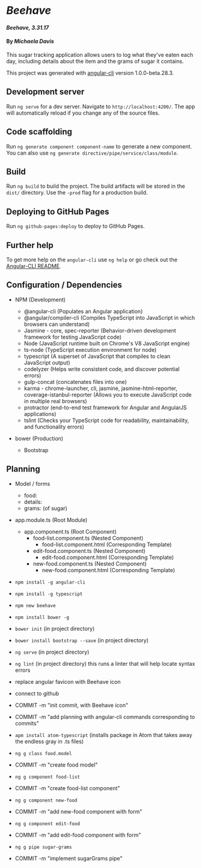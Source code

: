 # _Beehave_

#### _Beehave, 3.31.17_

#### By _**Michaela Davis**_

This sugar tracking application allows users to log what they've eaten each day, including details about the item and the grams of sugar it contains.

This project was generated with [angular-cli](https://github.com/angular/angular-cli) version 1.0.0-beta.28.3.

## Development server
Run `ng serve` for a dev server. Navigate to `http://localhost:4200/`. The app will automatically reload if you change any of the source files.

## Code scaffolding

Run `ng generate component component-name` to generate a new component. You can also use `ng generate directive/pipe/service/class/module`.

## Build

Run `ng build` to build the project. The build artifacts will be stored in the `dist/` directory. Use the `-prod` flag for a production build.

## Deploying to GitHub Pages

Run `ng github-pages:deploy` to deploy to GitHub Pages.

## Further help

To get more help on the `angular-cli` use `ng help` or go check out the [Angular-CLI README](https://github.com/angular/angular-cli/blob/master/README.md).

## Configuration / Dependencies
  * NPM (Development)
    * @angular-cli (Populates  an Angular application)
    * @angular/compiler-cli (Compiles TypeScript into JavaScript in which browsers can understand)
    * Jasmine - core, spec-reporter  (Behavior-driven development framework for testing JavaScript code)
    * Node (JavaScript runtime built on Chrome's V8 JavaScript engine)
    * ts-node (TypeScript execution environment for node)
    * typescript (A superset of JavaScript that compiles to clean JavaScript output)
    * codelyzer (Helps write consistent code, and discover potential errors)
    * gulp-concat (concatenates files into one)
    * karma - chrome-launcher, cli, jasmine, jasmine-html-reporter, coverage-istanbul-reporter (Allows you to execute JavaScript code in multiple real browsers)
    * protractor (end-to-end test framework for Angular and AngularJS applications)
    * tslint (Checks your TypeScript code for readability, maintainability, and functionality errors)

  * bower (Production)
    * Bootstrap

## Planning
* Model / forms
  * food:
  * details:
  * grams: (of sugar)

* app.module.ts (Root Module)
  * app.component.ts (Root Component)
    * food-list.component.ts (Nested Component)
      * food-list.component.html (Corresponding Template)
    * edit-food.component.ts (Nested Component)
      * edit-food.component.html (Corresponding Template)
    * new-food.component.ts (Nested Component)
      * new-food.component.html (Corresponding Template)

* `npm install -g angular-cli`
* `npm install -g typescript`
* `npm new beehave`
* `npm install bower -g`
* `bower init` (in project directory)
* `bower install bootstrap --save` (in project directory)
* `ng serve` (in project directory)
* `ng lint`  (in project directory) this runs a linter that will help locate syntax errors

* replace angular favicon with Beehave icon
* connect to github
* COMMIT -m "init commit, with Beehave icon"

* COMMIT -m "add planning with angular-cli commands corresponding to commits"

* `apm install atom-typescript` (installs package in Atom that takes away the endless gray in .ts files)

* `ng g class food.model`
* COMMIT -m "create food model"

* `ng g component food-list`
* COMMIT -m "create food-list component"

* `ng g component new-food`
* COMMIT -m "add new-food component with form"

* `ng g component edit-food`
* COMMIT -m "add edit-food component with form"

* `ng g pipe sugar-grams`
* COMMIT -m "implement sugarGrams pipe"
